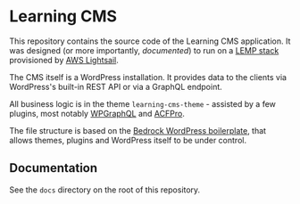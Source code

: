 # Learning CMS
This repository contains the source code of the Learning CMS application. It was
designed (or more importantly, *documented*) to run on a
[LEMP stack](https://aws.amazon.com/marketplace/pp/B00NPHKI3Y) provisioned by
[AWS Lightsail](https://lightsail.aws.amazon.com/).

The CMS itself is a WordPress installation. It provides data to the clients via
WordPress's built-in REST API or via a GraphQL endpoint.

All business logic is in the theme `learning-cms-theme` - assisted by a few
plugins, most notably [WPGraphQL](https://www.wpgraphql.com/) and
[ACFPro](https://www.advancedcustomfields.com/pro/).

The file structure is based on the
[Bedrock WordPress boilerplate](https://roots.io/bedrock/), that allows themes,
plugins and WordPress itself to be under control.

## Documentation
See the `docs` directory on the root of this repository.
